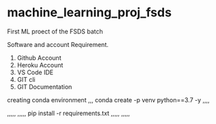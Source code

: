 # machine_learning_proj_fsds
First ML proect of the FSDS batch


Software and account Requirement.

1. Github Account
2. Heroku Account
3. VS Code IDE
4. GIT cli
5. GIT Documentation

creating conda environment
,,,
conda create -p venv python==3.7 -y
,,,,

,,,,,
,,,,,
pip install -r requirements.txt
,,,,,
,,,,,